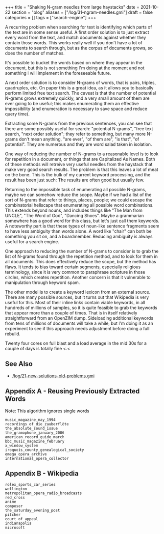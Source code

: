 +++
title = "Shaking N-gram needles from large haystacks"
date = 2021-10-22
section = "blog"
aliases = ["/log/31-ngram-needles.gmi"]
draft = false
categories = []
tags = ["search-engine"]
+++


A recurring problem when searching for text is identifying which parts of the text are in some sense useful. A first order solution is to just extract every word from the text, and match documents against whether they contain those words. This works really well if you don't have a lot of documents to search through, but as the corpus of documents grows, so does the number of matches.

It's possible to bucket the words based on where they appear in the document, but this is not something I'm doing at the moment and not something I will implement in the foreseeable future.

A next order solution is to consider N-grams of words, that is pairs, triples, quadruples, etc. On paper this is a great idea, as it allows you to basically perform limited free text search. The caveat is that the number of potential N-grams grows extremely quickly, and a very small amount of them are ever going to be useful; this makes enumerating them an effective impossibility (and enumeration is necessary to save space and reduce query time).

Extracting some N-grams from the previous sentences, you can see that there are some possibly useful for search: "potential N-grams", "free text search, "next order solution"; they refer to something, but many more N-grams don't mean anything, "are ever", "of them are", "is that", "of potential". They are numerous and they are word salad taken in isolation.

One way of reducing the number of N-grams to a reasonable level is to look for repetition in a document, or things that are Capitalized As Names. Both of these methods will retreive very useful needles from the haystack that make very good search results. The problem is that this leaves a lot of meat on the bone. This is the bulk of my current keyword processing, and the result has been just such: The results are often good but usually few.

Returning to the impossible task of enumerating all possible N-grams, maybe we can somehow reduce the scope. Maybe if we had a list of the sort of N-grams that refer to things, places, people; we could escape the combinatorial hellscape that enumerating all possible word combinations. This extends beyond nouns, and includes things like "The Man from UNCLE", "The Word of God", "Dancing Shoes". Maybe a grammarian somewhere has a good word for this class, but let's just call them keywords. A noteworthy part is that these types of noun-like sentence fragments seem to have less ambiguity than words alone. A word like "chair" can both be something you sit on, and a boardmember. Reducing ambiguity is always useful for a search engine. 

One approach to reducing the number of N-grams to consider is to grab the list of N-grams found through the repetition method, and to look for them in all documents. This does effectively reduce the scope, but the method has flaws. It tends to bias toward certain segments, especially religious terminology, since it is very common to paraphrase scripture in those circles, which creates repetition. Another concern is that it vulnerable to manipulation through keyword spam.

The other model is to create a keyword lexicon from an external source. There are many possible sources, but it turns out that Wikipedia is very useful for this. Most of their inline links contain viable keywords, in all hundreds of millions of samples, so it is quite feasible to grab the keywords that appear more than a couple of times. That is in itself relatively straightforward from an OpenZIM dump. Sideloading additional keywords from tens of millions of documents will take a while, but I'm doing it as an experiment to see if this approach needs adjustment before doing a full rebuild. 

Twenty four cores on full blast and a load average in the mid 30s for a couple of days is totally fine <.<



## See Also

* [/log/21-new-solutions-old-problems.gmi](/log/21-new-solutions-old-problems.gmi)

## Appendix A - Reusing Previously Extracted Words

Note: This algorithm ignores single words

```
music_magazine_may_1994
recordings_of_die_zauberflöte
the_absolute_sound_issue
the_gramophone_january_2006
american_record_guide_march
bbc_music_magazine_february
x_window_system
iroquois_county_genealogical_society
omega_opera_archive
international_opera_collector
```

## Appendix B - Wikipedia 

```
rolex_sports_car_series
wellington
metropolitan_opera_radio_broadcasts
red_cross
anime
composer
the_saturday_evening_post
pitcher
court_of_appeal
indianapolis
microsoft
```
